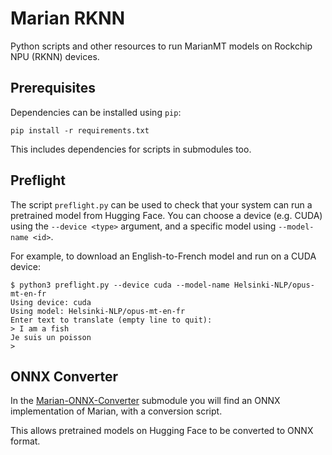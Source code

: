 # Marian RKNN

Python scripts and other resources to run MarianMT models on Rockchip NPU (RKNN) devices.

## Prerequisites

Dependencies can be installed using `pip`:

```
pip install -r requirements.txt
```

This includes dependencies for scripts in submodules too.

## Preflight

The script `preflight.py` can be used to check that your system can run a pretrained model from Hugging Face. You can choose a device (e.g. CUDA) using the `--device <type>` argument, and a specific model using `--model-name <id>`.

For example, to download an English-to-French model and run on a CUDA device:

```
$ python3 preflight.py --device cuda --model-name Helsinki-NLP/opus-mt-en-fr
Using device: cuda
Using model: Helsinki-NLP/opus-mt-en-fr
Enter text to translate (empty line to quit):
> I am a fish
Je suis un poisson
>
```

## ONNX Converter

In the [Marian-ONNX-Converter](./Marian-ONNX-Converter) submodule you will find an ONNX implementation of Marian, with a conversion script.

This allows pretrained models on Hugging Face to be converted to ONNX format.
